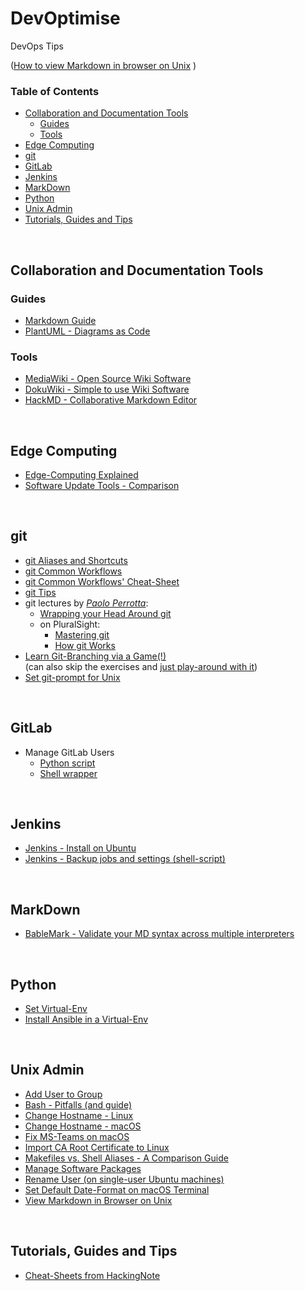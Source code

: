 # DevOptimise <!-- omit in toc -->

DevOps Tips

([How to view Markdown in browser on Unix](https://superuser.com/a/1175837/160372) )

### Table of Contents <!-- omit in toc -->
- [Collaboration and Documentation Tools](#collaboration-and-documentation-tools)
  - [Guides](#guides)
  - [Tools](#tools)
- [Edge Computing](#edge-computing)
- [git](#git)
- [GitLab](#gitlab)
- [Jenkins](#jenkins)
- [MarkDown](#markdown)
- [Python](#python)
- [Unix Admin](#unix-admin)
- [Tutorials, Guides and Tips](#tutorials-guides-and-tips)

&nbsp;

## Collaboration and Documentation Tools

### Guides

- [Markdown Guide](https://www.markdownguide.org/)
- [PlantUML - Diagrams as Code](https://plantuml.com/)

### Tools

- [MediaWiki - Open Source Wiki Software](https://www.mediawiki.org/wiki/MediaWiki)
- [DokuWiki - Simple to use Wiki Software](https://www.dokuwiki.org/dokuwiki)
- [HackMD - Collaborative Markdown Editor](https://hackmd.io/)

&nbsp;

## Edge Computing

- [Edge-Computing Explained](./Edge_Computing/edge-computing-explained.md)
- [Software Update Tools - Comparison](./Edge_Computing/software-update-tools-comparison.md)

&nbsp;

## git

- [git Aliases and Shortcuts](./git/source_git_aliases.sh)
- [git Common Workflows](./git/git_Workflows.md)
- [git Common Workflows' Cheat-Sheet](./git/git_Workflows_CS.md)
- [git Tips](./git/git_Tips.md)
- git lectures by [_Paolo Perrotta_](https://app.pluralsight.com/profile/author/paolo-perrotta):
  - [Wrapping your Head Around git](https://vimeo.com/146478456)
  <!-- - [Understanding git (at "NoSlidesConf")](https://www.youtube.com/watch?v=nHkLxts9Mu4) -->
  - on PluralSight:
    - [Mastering git](https://www.pluralsight.com/courses/mastering-git#)
    - [How git Works](https://www.pluralsight.com/courses/how-git-works#)
- [Learn Git-Branching via a Game(!)](https://learngitbranching.js.org/)\
  (can also skip the exercises and [just play-around with it](https://learngitbranching.js.org/?NODEMO))
- [Set git-prompt for Unix](./git/Set_Git-Prompt_for_Unix.md)

&nbsp;

## GitLab

- Manage GitLab Users
  - [Python script](GitLab/manage_gitlab_users.py)
  - [Shell wrapper](GitLab/manage_gitlab_users.sh)

&nbsp;

## Jenkins

- [Jenkins - Install on Ubuntu](Jenkins/Jenkins_Upgrade_on_Ubuntu.md)
- [Jenkins - Backup jobs and settings (shell-script)](Jenkins/jenkins_jobs_backup_to_git.sh)

&nbsp;

## MarkDown

- [BableMark - Validate your MD syntax across multiple interpreters](https://babelmark.github.io/)

&nbsp;

## Python

- [Set Virtual-Env](Python/Set_Virtual-Env.md)
- [Install Ansible in a Virtual-Env](Python/Install_Ansible_in_Virtual-Env.md)

&nbsp;

## Unix Admin

- [Add User to Group](Unix_Admin/Add_User_to_Group.md)
- [Bash - Pitfalls (and guide)](http://mywiki.wooledge.org/BashPitfalls)
- [Change Hostname - Linux](Unix_Admin/Change_Hostname_Linux.md)
- [Change Hostname - macOS](Unix_Admin/Change_Hostname_macOS.md)
- [Fix MS-Teams on macOS](Unix_Admin/Fix_MS_Teams_macOS.md)
- [Import CA Root Certificate to Linux](Unix_Admin/Import_CA_Root_Certificate.md)
- [Makefiles vs. Shell Aliases - A Comparison Guide](Unix_Admin/Makefiles_vs_Aliases.md)
- [Manage Software Packages](Unix_Admin/Package_Manager.md)
- [Rename User (on single-user Ubuntu machines)](Unix_Admin/Rename_Single_User.md)
- [Set Default Date-Format on macOS Terminal](Unix_Admin/Set_Date-Format_macOS.md)
- [View Markdown in Browser on Unix](Unix_Admin/View_Markdown_on_Unix.md)

&nbsp;

## Tutorials, Guides and Tips

- [Cheat-Sheets from HackingNote](https://www.hackingnote.com/en/cheatsheets/)

&nbsp;
